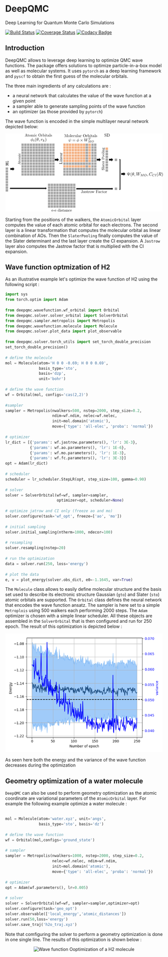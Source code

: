 # DeepQMC

Deep Learning for Quantum Monte Carlo Simulations

[![Build Status](https://travis-ci.com/NLESC-JCER/DeepQMC.svg?branch=master)](https://travis-ci.com/NLESC-JCER/DeepQMC)
[![Coverage Status](https://coveralls.io/repos/github/NLESC-JCER/DeepQMC/badge.svg?branch=master)](https://coveralls.io/github/NLESC-JCER/DeepQMC?branch=master)
[![Codacy Badge](https://api.codacy.com/project/badge/Grade/5d99212add2a4f0591adc6248fec258d)](https://www.codacy.com/manual/NicoRenaud/DeepQMC?utm_source=github.com&amp;utm_medium=referral&amp;utm_content=NLESC-JCER/DeepQMC&amp;utm_campaign=Badge_Grade)

## Introduction

DeepQMC allows to leverage deep learning to optimize QMC wave functions. The package offers solutions to optimize particle-in-a-box model as well as molecular systems. It uses `pytorch` as a deep learning framework and `pyscf` to obtain the first guess of the molecular orbitals.

The three main ingredients of any calculations are :

* a neural network that calculates the value of the wave function at a given point
* a sampler able to generate sampling points of the wave function
* an optimizer (as those provided by `pytorch`)

The wave function is encoded in the simple multilayer neural network depicted below:

<p align="center">
<img src="./pics/mol_nn.png" title="Neural network used for molecular systems">
</p>

Starting from the positions of the walkers, the `AtomicOrbital` layer computes the value of each atomic orbital for each electrons. The second layer is a linear transformation that computes the molecular orbital as linear combination of AOs. Then the `SlaterPooling` finally computes the value of the Slater determinant and the last layer create the CI expansion. A `Jastrow` layer also computes the Jastrow factor that is multiplied with the CI expansion. 

## Wave function optmization of H2

As an illustrative example let's optimize the wave function of H2 using the following script :

```python
import sys
from torch.optim import Adam

from deepqmc.wavefunction.wf_orbital import Orbital
from deepqmc.solver.solver_orbital import SolverOrbital
from deepqmc.sampler.metropolis import Metropolis
from deepqmc.wavefunction.molecule import Molecule
from deepqmc.solver.plot_data import plot_observable

from deepqmc.solver.torch_utils import set_torch_double_precision
set_torch_double_precision()

# define the molecule
mol = Molecule(atom='H 0 0 -0.69; H 0 0 0.69',
               basis_type='sto',
               basis='dzp',
               unit='bohr')

# define the wave function
wf = Orbital(mol, configs='cas(2,2)')

#sampler
sampler = Metropolis(nwalkers=500, nstep=2000, step_size=0.2,
                     ndim=wf.ndim, nelec=wf.nelec,
                     init=mol.domain('atomic'),
                     move={'type': 'all-elec', 'proba': 'normal'})

# optimizer
lr_dict = [{'params': wf.jastrow.parameters(), 'lr': 3E-3},
           {'params': wf.ao.parameters(), 'lr': 1E-6},
           {'params': wf.mo.parameters(), 'lr': 1E-3},
           {'params': wf.fc.parameters(), 'lr': 3E-3}]
opt = Adam(lr_dict)

# scheduler
scheduler = lr_scheduler.StepLR(opt, step_size=100, gamma=0.90)

# solver
solver = SolverOrbital(wf=wf, sampler=sampler,
                       optimizer=opt, scheduler=None)

# optimize jatrow and CI only (freeze ao and mo)
solver.configure(task='wf_opt', freeze=['ao', 'mo'])

# initial sampling
solver.initial_sampling(ntherm=1000, ndecor=100)

# resampling
solver.resampling(nstep=20)

# run the optimization
data = solver.run(250, loss='energy')

# plot the data
e, v = plot_energy(solver.obs_dict, e0=-1.1645, var=True)
```

The `Molecule` class allows to easily define molecular structure and the basis set used to describe its electronic structure Gaussian (`gto`) and Slater (`sto`) atomic orbitals are supported. The `Orbital` class defines the neural network that encodes the wave function ansatz. The sampler is here set to a simple `Metroplois` using 500 walkers each performing 2000 steps. The `Adam` optimizer is chosen with a simple linear scheduler. All these objects are assembled in the `SolverOrbital` that is then configured and run for 250 epoch. The result of this optimization is depicted below :

<p align="center">
<img src="./pics/h2_dzp.png" title="Wave function Ooptimization of a H2 molecule">
</p>

As seen here both the energy and the variance of the wave function decreases during the optimization

## Geometry optimization of a water molecule

`DeepQMC` can also be used to perform geometry optimization as the atomic coordinate are variational parameters of the `AtomicOrbital` layer. For example the following example optimize a water molecule :

```python

mol = Molecule(atom='water.xyz', unit='angs',
               basis_type='sto', basis='dz')

# define the wave function
wf = Orbital(mol,configs='ground_state')

# sampler
sampler = Metropolis(nwalkers=1000, nstep=2000, step_size=0.2,
                     nelec=wf.nelec, ndim=wf.ndim,
                     init=mol.domain('atomic'),
                     move={'type': 'all-elec', 'proba': 'normal'})

# optimizer
opt = Adam(wf.parameters(), lr=0.005)

# solver
solver = SolverOrbital(wf=wf, sampler=sampler,optimizer=opt)
solver.configure(task='geo_opt')
solver.observable(['local_energy','atomic_distances'])
solver.run(50,loss='energy')
solver.save_traj('h2o_traj.xyz')
```

Note that comfiguring the solver to perform a geometry optimization is done in one single line. The results of this optimization is shown below :

<p align="center">
<img src="./pics/h2o.png" title="Wave function Ooptimization of a H2 molecule">
</p>